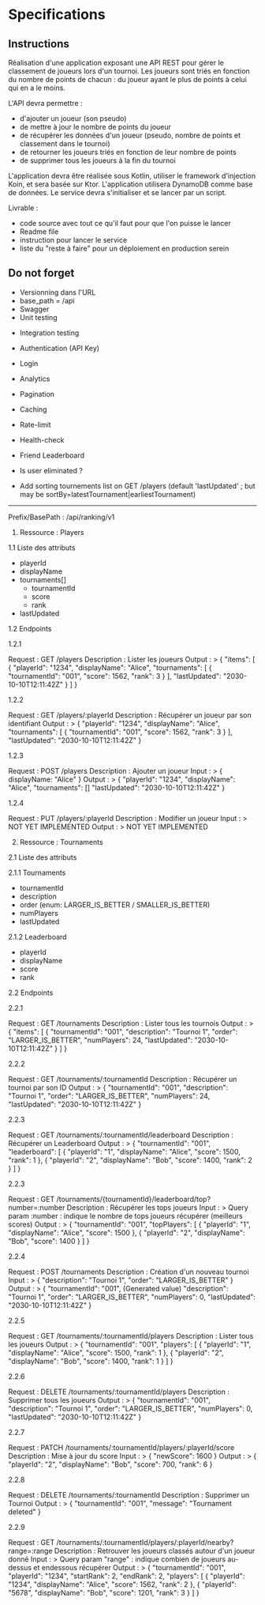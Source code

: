 # Specifications 

## Instructions

Réalisation d'une application exposant une API REST pour gérer le classement de joueurs lors d'un tournoi.
Les joueurs sont triés en fonction du nombre de points de chacun : du joueur ayant le plus de points à celui qui en a le moins.

L'API devra permettre :
* d'ajouter un joueur (son pseudo)
* de mettre à jour le nombre de points du joueur
* de récupérer les données d'un joueur (pseudo, nombre de points et classement dans le tournoi)
* de retourner les joueurs triés en fonction de leur nombre de points
* de supprimer tous les joueurs à la fin du tournoi


L'application devra être réalisée sous Kotlin, utiliser le framework d'injection Koin, et sera basée sur Ktor.
L'application utilisera DynamoDB comme base de données.
Le service devra s'initialiser et se lancer par un script.

Livrable : 
* code source avec tout ce qu'il faut pour que l'on puisse le lancer
* Readme file
* instruction pour lancer le service
* liste du "reste à faire" pour un déploiement en production serein

## Do not forget

+ Versionning dans l'URL
+ base_path = /api
+ Swagger
+ Unit testing
* Integration testing

+ Authentication (API Key)
+ Login
+ Analytics 

+ Pagination
+ Caching
+ Rate-limit
+ Health-check

+ Friend Leaderboard
+ Is user eliminated ?
+ Add sorting tournements list on GET /players (default 'lastUpdated' ; but may be sortBy=latestTournament|earliestTournament)

-----------


Prefix/BasePath : /api/ranking/v1


1. Ressource : Players

1.1 Liste des attributs

- playerId
- displayName
- tournaments[]
	- tournamentId
	- score
	- rank
- lastUpdated

1.2 Endpoints

1.2.1 

Request : GET /players
Description : Lister les joueurs
Output :
	> {
		"items": [
			{
		    	"playerId": "1234",
		    	"displayName": "Alice",
		    	"tournaments": [
			    	{
				      "tournamentId": "001",
				      "score": 1562,
				      "rank": 3
				    }
		    	],
		    	"lastUpdated": "2030-10-10T12:11:42Z"
			}
		]
	}

1.2.2

Request : GET /players/:playerId
Description : Récupérer un joueur par son identifiant
Output :
	> {
    	"playerId": "1234",
    	"displayName": "Alice",
    	"tournaments": [
	    	{
		      "tournamentId": "001",
		      "score": 1562,
		      "rank": 3
		    }
    	],
    	"lastUpdated": "2030-10-10T12:11:42Z"
	}

1.2.3

Request : POST /players
Description : Ajouter un joueur
Input :
	> { displayName: "Alice" }
Output :
	> {
    	"playerId": "1234",
    	"displayName": "Alice",
    	"tournaments": []
    	"lastUpdated": "2030-10-10T12:11:42Z"
	}

1.2.4

Request : PUT /players/:playerId
Description : Modifier un joueur
Input :
	> NOT YET IMPLEMENTED
Output :
	> NOT YET IMPLEMENTED


2. Ressource : Tournaments

2.1 Liste des attributs

2.1.1 Tournaments

- tournamentId
- description
- order (enum: LARGER_IS_BETTER / SMALLER_IS_BETTER)
- numPlayers
- lastUpdated

2.1.2 Leaderboard

- playerId
- displayName
- score
- rank

2.2 Endpoints

2.2.1

Request : GET /tournaments
Description : Lister tous les tournois
Output : 
	> {
		"items": [
			{
				"tournamentId": "001",
				"description": "Tournoi 1",
				"order": "LARGER_IS_BETTER",
				"numPlayers": 24,
				"lastUpdated": "2030-10-10T12:11:42Z"
			}
		]
	}

2.2.2

Request : GET /tournaments/:tournamentId
Description : Récupérer un tournoi par son ID
Output :
	> {
		"tournamentId": "001",
		"description": "Tournoi 1",
		"order": "LARGER_IS_BETTER",
		"numPlayers": 24,
		"lastUpdated": "2030-10-10T12:11:42Z"
	}

2.2.3

Request : GET /tournaments/:tournamentId/leaderboard
Description : Récupérer un Leaderboard
Output :
	> {
	  "tournamentId": "001",
	  "leaderboard": [
	    { "playerId": "1", "displayName": "Alice", "score": 1500, "rank": 1 },
	    { "playerId": "2", "displayName": "Bob", "score": 1400, "rank": 2 }
	  ]
	}

2.2.3

Request : GET /tournaments/{tournamentId}/leaderboard/top?number=:number
Description : Récupérer les tops joueurs
Input : 
	> Query param :number : indique le nombre de tops joueurs récupérer (meilleurs scores)
Output :
	> {
	  "tournamentId": "001",
	  "topPlayers": [
	    { "playerId": "1", "displayName": "Alice", "score": 1500 },
	    { "playerId": "2", "displayName": "Bob", "score": 1400 }
	  ]
	}

2.2.4

Request : POST /tournaments
Description : Création d'un nouveau tournoi
Input : 
	> {
		"description": "Tournoi 1",
		"order": "LARGER_IS_BETTER"
	}
Output :
	> {
		"tournamentId": "001", (Generated value)
		"description": "Tournoi 1",
		"order": "LARGER_IS_BETTER",
		"numPlayers": 0,
		"lastUpdated": "2030-10-10T12:11:42Z"
	}

2.2.5

Request : GET /tournaments/:tournamentId/players
Description : Lister tous les joueurs
Output :
	> {
	  "tournamentId": "001",
	  "players": [
	    { "playerId": "1", "displayName": "Alice", "score": 1500, "rank": 1 },
	    { "playerId": "2", "displayName": "Bob", "score": 1400, "rank": 1 }
	  ]
	}

2.2.6

Request : DELETE /tournaments/:tournamentId/players
Description : Supprimer tous les joueurs
Output :
	> {
		"tournamentId": "001",
		"description": "Tournoi 1",
		"order": "LARGER_IS_BETTER",
		"numPlayers": 0,
		"lastUpdated": "2030-10-10T12:11:42Z"
	}

2.2.7

Request : PATCH /tournaments/:tournamentId/players/:playerId/score
Description : Mise à jour du score
Input :
	> { "newScore": 1600 }
Output :
	> { "playerId": "2", "displayName": "Bob", "score": 700, "rank": 6 }


2.2.8

Request : DELETE /tournaments/:tournamentId
Description : Supprimer un Tournoi
Output :
	> {
	  	"tournamentId": "001",
	  	"message": "Tournament deleted"
	}

2.2.9

Request : GET /tournaments/:tournamentId/players/:playerId/nearby?range=:range
Description : Retrouver les joueurs classés autour d'un joueur donné
Input : 
	> Query param "range" : indique combien de joueurs au-dessus et endessous récupérer
Output :
	> {
		"tournamentId": "001",
		"playerId": "1234",
		"startRank": 2,
		"endRank": 2,
		"players": [
			{
		    	"playerId": "1234",
		    	"displayName": "Alice",
		    	"score": 1562,
		    	"rank": 2
			},
			{
		    	"playerId": "5678",
		    	"displayName": "Bob",
		    	"score": 1201,
		      "rank": 3
			}
		]
	}
